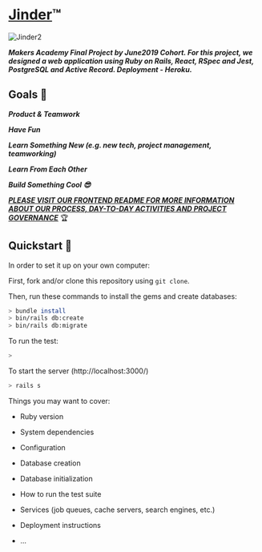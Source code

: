 # [Jinder](http://jinder-frontend.herokuapp.com/):tm:
![Jinder2](https://user-images.githubusercontent.com/42152431/64331487-cbbcc400-cfca-11e9-991f-acc81c28448b.png)

**_Makers Academy Final Project by June2019 Cohort. For this project, we designed a web application using Ruby on Rails, React, RSpec and Jest, PostgreSQL and Active Record. Deployment - Heroku._**

## Goals :star2:

**_Product & Teamwork_**

**_Have Fun_**

**_Learn Something New (e.g. new tech, project management, teamworking)_**

**_Learn From Each Other_**

**_Build Something Cool :sunglasses:_**

**_[PLEASE VISIT OUR FRONTEND README FOR MORE INFORMATION ABOUT OUR PROCESS, DAY-TO-DAY ACTIVITIES AND PROJECT GOVERNANCE](https://github.com/hjdr/jinder-frontend)_** :trophy:

## Quickstart :runner:

In order to set it up on your own computer:

First, fork and/or clone this repository using ```git clone```.

Then, run these commands to install the gems and create databases:
```bash
> bundle install
> bin/rails db:create
> bin/rails db:migrate
```

To run the test:
```bash
> 
```
To start the server (http://localhost:3000/)
```bash
> rails s
```

Things you may want to cover:

* Ruby version

* System dependencies

* Configuration

* Database creation

* Database initialization

* How to run the test suite

* Services (job queues, cache servers, search engines, etc.)

* Deployment instructions

* ...
